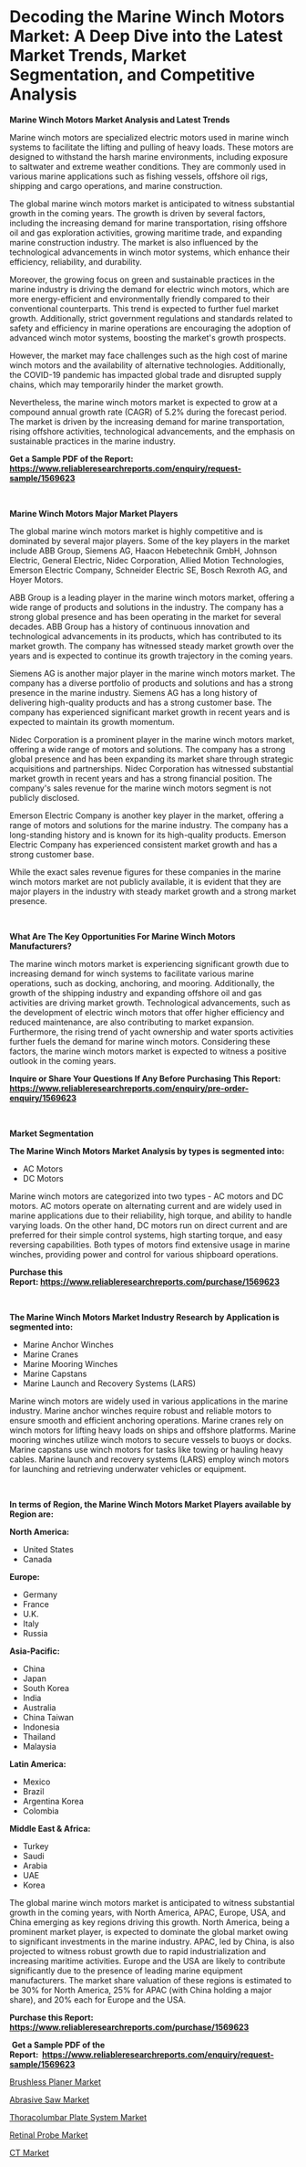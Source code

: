 <p><h1>Decoding the Marine Winch Motors Market: A Deep Dive into the Latest Market Trends, Market Segmentation, and Competitive Analysis</h1></p><p><strong>Marine Winch Motors Market Analysis and Latest Trends</strong></p>
<p><p>Marine winch motors are specialized electric motors used in marine winch systems to facilitate the lifting and pulling of heavy loads. These motors are designed to withstand the harsh marine environments, including exposure to saltwater and extreme weather conditions. They are commonly used in various marine applications such as fishing vessels, offshore oil rigs, shipping and cargo operations, and marine construction.</p><p>The global marine winch motors market is anticipated to witness substantial growth in the coming years. The growth is driven by several factors, including the increasing demand for marine transportation, rising offshore oil and gas exploration activities, growing maritime trade, and expanding marine construction industry. The market is also influenced by the technological advancements in winch motor systems, which enhance their efficiency, reliability, and durability.</p><p>Moreover, the growing focus on green and sustainable practices in the marine industry is driving the demand for electric winch motors, which are more energy-efficient and environmentally friendly compared to their conventional counterparts. This trend is expected to further fuel market growth. Additionally, strict government regulations and standards related to safety and efficiency in marine operations are encouraging the adoption of advanced winch motor systems, boosting the market's growth prospects.</p><p>However, the market may face challenges such as the high cost of marine winch motors and the availability of alternative technologies. Additionally, the COVID-19 pandemic has impacted global trade and disrupted supply chains, which may temporarily hinder the market growth.</p><p>Nevertheless, the marine winch motors market is expected to grow at a compound annual growth rate (CAGR) of 5.2% during the forecast period. The market is driven by the increasing demand for marine transportation, rising offshore activities, technological advancements, and the emphasis on sustainable practices in the marine industry.</p></p>
<p><strong>Get a Sample PDF of the Report:&nbsp; <a href="https://www.reliableresearchreports.com/enquiry/request-sample/1569623">https://www.reliableresearchreports.com/enquiry/request-sample/1569623</a></strong></p>
<p>&nbsp;</p>
<p><strong>Marine Winch Motors Major Market Players</strong></p>
<p><p>The global marine winch motors market is highly competitive and is dominated by several major players. Some of the key players in the market include ABB Group, Siemens AG, Haacon Hebetechnik GmbH, Johnson Electric, General Electric, Nidec Corporation, Allied Motion Technologies, Emerson Electric Company, Schneider Electric SE, Bosch Rexroth AG, and Hoyer Motors.</p><p>ABB Group is a leading player in the marine winch motors market, offering a wide range of products and solutions in the industry. The company has a strong global presence and has been operating in the market for several decades. ABB Group has a history of continuous innovation and technological advancements in its products, which has contributed to its market growth. The company has witnessed steady market growth over the years and is expected to continue its growth trajectory in the coming years.</p><p>Siemens AG is another major player in the marine winch motors market. The company has a diverse portfolio of products and solutions and has a strong presence in the marine industry. Siemens AG has a long history of delivering high-quality products and has a strong customer base. The company has experienced significant market growth in recent years and is expected to maintain its growth momentum.</p><p>Nidec Corporation is a prominent player in the marine winch motors market, offering a wide range of motors and solutions. The company has a strong global presence and has been expanding its market share through strategic acquisitions and partnerships. Nidec Corporation has witnessed substantial market growth in recent years and has a strong financial position. The company's sales revenue for the marine winch motors segment is not publicly disclosed.</p><p>Emerson Electric Company is another key player in the market, offering a range of motors and solutions for the marine industry. The company has a long-standing history and is known for its high-quality products. Emerson Electric Company has experienced consistent market growth and has a strong customer base.</p><p>While the exact sales revenue figures for these companies in the marine winch motors market are not publicly available, it is evident that they are major players in the industry with steady market growth and a strong market presence.</p></p>
<p>&nbsp;</p>
<p><strong>What Are The Key Opportunities For Marine Winch Motors Manufacturers?</strong></p>
<p><p>The marine winch motors market is experiencing significant growth due to increasing demand for winch systems to facilitate various marine operations, such as docking, anchoring, and mooring. Additionally, the growth of the shipping industry and expanding offshore oil and gas activities are driving market growth. Technological advancements, such as the development of electric winch motors that offer higher efficiency and reduced maintenance, are also contributing to market expansion. Furthermore, the rising trend of yacht ownership and water sports activities further fuels the demand for marine winch motors. Considering these factors, the marine winch motors market is expected to witness a positive outlook in the coming years.</p></p>
<p><strong>Inquire or Share Your Questions If Any Before Purchasing This Report: <a href="https://www.reliableresearchreports.com/enquiry/pre-order-enquiry/1569623">https://www.reliableresearchreports.com/enquiry/pre-order-enquiry/1569623</a></strong></p>
<p>&nbsp;</p>
<p><strong>Market Segmentation</strong></p>
<p><strong>The Marine Winch Motors Market Analysis by types is segmented into:</strong></p>
<p><ul><li>AC Motors</li><li>DC Motors</li></ul></p>
<p><p>Marine winch motors are categorized into two types - AC motors and DC motors. AC motors operate on alternating current and are widely used in marine applications due to their reliability, high torque, and ability to handle varying loads. On the other hand, DC motors run on direct current and are preferred for their simple control systems, high starting torque, and easy reversing capabilities. Both types of motors find extensive usage in marine winches, providing power and control for various shipboard operations.</p></p>
<p><strong>Purchase this Report:&nbsp;<a href="https://www.reliableresearchreports.com/purchase/1569623">https://www.reliableresearchreports.com/purchase/1569623</a></strong></p>
<p>&nbsp;</p>
<p><strong>The Marine Winch Motors Market Industry Research by Application is segmented into:</strong></p>
<p><ul><li>Marine Anchor Winches</li><li>Marine Cranes</li><li>Marine Mooring Winches</li><li>Marine Capstans</li><li>Marine Launch and Recovery Systems (LARS)</li></ul></p>
<p><p>Marine winch motors are widely used in various applications in the marine industry. Marine anchor winches require robust and reliable motors to ensure smooth and efficient anchoring operations. Marine cranes rely on winch motors for lifting heavy loads on ships and offshore platforms. Marine mooring winches utilize winch motors to secure vessels to buoys or docks. Marine capstans use winch motors for tasks like towing or hauling heavy cables. Marine launch and recovery systems (LARS) employ winch motors for launching and retrieving underwater vehicles or equipment.</p></p>
<p>&nbsp;</p>
<p><strong>In terms of Region, the Marine Winch Motors Market Players available by Region are:</strong></p>
<p>
    <p> <strong> North America: </strong>
        <ul>
            <li>United States</li>
            <li>Canada</li>
        </ul>
        </p> 
    <p> <strong> Europe: </strong>
        <ul>
            <li>Germany</li>
            <li>France</li>
            <li>U.K.</li>
            <li>Italy</li>
            <li>Russia</li>
        </ul>
        </p> 
    <p> <strong> Asia-Pacific: </strong>
        <ul>
            <li>China</li>
            <li>Japan</li>
            <li>South Korea</li>
            <li>India</li>
            <li>Australia</li>
            <li>China Taiwan</li>
            <li>Indonesia</li>
            <li>Thailand</li>
            <li>Malaysia</li>
        </ul>
        </p> 
    <p> <strong> Latin America: </strong>
        <ul>
            <li>Mexico</li>
            <li>Brazil</li>
            <li>Argentina Korea</li>
            <li>Colombia</li>
        </ul>
        </p> 
    <p> <strong> Middle East & Africa: </strong>
        <ul>
            <li>Turkey</li>
            <li>Saudi</li>
            <li>Arabia</li>
            <li>UAE</li>
            <li>Korea</li>
        </ul>
    </p>
    </p>
<p><p>The global marine winch motors market is anticipated to witness substantial growth in the coming years, with North America, APAC, Europe, USA, and China emerging as key regions driving this growth. North America, being a prominent market player, is expected to dominate the global market owing to significant investments in the marine industry. APAC, led by China, is also projected to witness robust growth due to rapid industrialization and increasing maritime activities. Europe and the USA are likely to contribute significantly due to the presence of leading marine equipment manufacturers. The market share valuation of these regions is estimated to be 30% for North America, 25% for APAC (with China holding a major share), and 20% each for Europe and the USA.</p></p>
<p><strong>Purchase this Report: <a href="https://www.reliableresearchreports.com/purchase/1569623">https://www.reliableresearchreports.com/purchase/1569623</a></strong></p>
<p>&nbsp;<strong>Get a Sample PDF of the Report:&nbsp;&nbsp;<a href="https://www.reliableresearchreports.com/enquiry/request-sample/1569623">https://www.reliableresearchreports.com/enquiry/request-sample/1569623</a></strong></p>
<p><strong></strong></p>
<p><p><a href="https://github.com/Chiragrp25/Market-Research-Report-List-1/blob/main/brushless-planer-market.md">Brushless Planer Market</a></p><p><a href="https://github.com/YashRP12/Market-Research-Report-List-1/blob/main/abrasive-saw-market.md">Abrasive Saw Market</a></p><p><a href="https://www.linkedin.com/pulse/thoracolumbar-plate-system-market-size-share-global-analysis/">Thoracolumbar Plate System Market</a></p><p><a href="https://www.linkedin.com/pulse/retinal-probe-market-size-growth-forecast-from-2023-2030/">Retinal Probe Market</a></p><p><a href="https://medium.com/@jalenmurphy48/ct-nbsp-market-focuses-on-market-share-size-and-projected-forecast-till-2030-3429276b8ca1">CT Market</a></p></p>